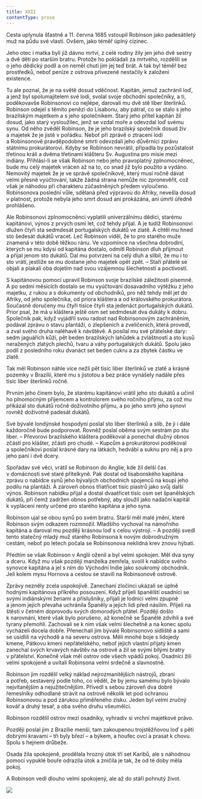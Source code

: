 ```yaml
---
title: XXII
contentType: prose
---
```


Cesta uplynula šťastně a 11. června 1685 vstoupil Robinson jako padesátiletý muž na půdu své vlasti. Ovšem, jako téměř úplný cizinec.

Jeho otec i matka byli již dávno mrtvi, z celé rodiny žily jen jeho dvě sestry a dvě děti po starším bratru. Protože ho pokládali za mrtvého, rozdělili se o jeho dědický podíl a on neměl chuti jim jej teď brát. A tak byl téměř bez prostředků, neboť peníze z ostrova přivezené nestačily k založení existence.

Tu ale poznal, že je na světě dosud vděčnost. Kapitán, jemuž zachránil loď, a jenž byl spolumajitelem své lodi, svolal svoje obchodní společníky, a ti, poděkovavše Robinsonovi co nejlépe, darovali mu dvě stě liber šterlinků. Robinson odejel s těmito penězi do Lisabonu, aby pátral, co se stalo s jeho brazilským majetkem a s jeho společníkem. Starý jeho přítel kapitán žil dosud, jako starý vysloužilec, jenž se vzdal moře a odevzdal loď svému synu. Od něho zvěděl Robinson, že je jeho brazilský společník dosud živ a majetek že je jistě v pořádku. Neboť při zprávě o ztracení lodi a Robinsonově pravděpodobné smrti odevzdali jeho důvěrníci zprávu státnímu prokurátorovi. Kdyby se Robinson nevrátil, připadla by pozůstalost třetinou králi a dvěma třetinami klášteru Sv. Augustina pro misie mezi indiány. Přihlásí-li se však Robinson nebo jeho pravoplatný zplnomocněnec, bude mu celý majetek vrácen až na to, co snad již bylo použito a vydáno. Nemovitý majetek že je ve správě společníkově, který musí ročně dávat velmi přesné vyúčtování, takže žádná strana nemůže nic zpronevěřit, což však je náhodou při charakteru zúčastněných předem vyloučeno. Robinsonova poslední vůle, sdělaná před výpravou do Afriky, nevešla dosud v platnost, protože nebyla jeho smrt dosud ani prokázána, ani úmrtí úředně prohlášeno.

Ale Robinsonovi zplnomocněnci vyplatili univerzálnímu dědici, starému kapitánovi, výnos z prvých osmi let, což tehdy přijal. A je tudíž Robinsonovi dlužen čtyři sta sedmdesát portugalských dukátů ve zlatě. A chtěl mu hned sto šedesát dukátů vracet. Leč Robinson viděl, že to pro starého muže znamená v této době těžkou ránu. Ve vzpomínce na všechna dobrodiní, kterých se mu kdysi od kapitána dostalo, odmítl Robinson dluh přijmout a přijal jenom sto dukátů. Dal mu potvrzení na celý dluh a slíbil, že mu i to sto vrátí, jestliže se mu dostane jeho majetek opět zpět. – Staří přátelé se objali a plakali oba dojetím nad svou vzájemnou šlechetností a poctivostí.

S kapitánovou pomocí upravil Robinson svoje brazilské záležitosti písemně. A po sedmi měsících dostalo se mu vyúčtování dosavadního výtěžku z jeho majetku, z rukou a s dokumenty od obchodníků, pro něž tehdy měl jet do Afriky, od jeho společníka, od priora kláštera a od královského prokurátora. Současně doručeny mu čtyři tisíce čtyři sta jedenáct portugalských dukátů. Prior psal, že má u kláštera ještě osm set sedmdesát dva dukáty k dobru. Společník pak, když vyjádřil svou radost nad Robinsonovým zachráněním, podával zprávu o stavu plantáží, o zlepšeních a zveličeních, která provedl, a zval svého druha naléhavě k návštěvě. A posílal mu své přátelské dary: sedm jaguářích kůží, pět beden brazilských lahůdek a zvláštností a sto kusů neražených zlatých plechů, tvaru a váhy portugalských dukátů. Spolu jako podíl z posledního roku dvanáct set beden cukru a za zbytek částku ve zlatě.

Tak měl Robinson náhle více nežli pět tisíc liber šterlinků ve zlatě a krásné pozemky v Brazílii, které mu s jistotou a bez práce vynášely nadále přes tisíc liber šterlinků ročně.

Prvním jeho činem bylo, že starému kapitánovi vrátil jeho sto dukátů a učinil ho plnomocným příjemcem a kontrolorem svého ročního příjmu, za což mu přikázal sto dukátů ročně doživotního příjmu, a po jeho smrti jeho synovi rovněž doživotně padesát dukátů.

Své bývalé londýnské hospodyni poslal sto liber šterlinků a slib, že ji i dále každoročně bude podporovat. Rovněž poslal oběma svým sestrám po stu liber. – Převorovi brazilského kláštera poděkoval a ponechal dlužný obnos zčásti pro klášter, zčásti pro chudé. – Kupcům a prokurátorovi poděkoval a společníkovi poslal krásné dary na látkách, hedvábí a suknu pro něj a pro jeho paní i dvě dcery.

Spořádav své věci, vrátil se Robinson do Anglie, kde žil delší čas v domácnosti své staré přítelkyně. Pak dostal od lisabonského kapitána zprávu o nabídce synů jeho bývalých obchodních spojenců na koupi jeho podílu na plantáži. A zároveň obnos třiatřicet tisíc piastrů jako svůj další výnos. Robinson nabídku přijal a dostal dvaatřicet tisíc osm set španělských dukátů, při čemž zadržen obnos potřebný, aby sloužil jako nadační kapitál k vyplácení renty určené pro starého kapitána a jeho syna.

Robinson ujal se obou synů po svém bratru. Starší měl malé jmění, které Robinson svým odkazem rozmnožil. Mladšího vychoval na námořního kapitána a daroval mu později krásnou loď s celou výstrojí. – A později svedl tento statečný mladý muž starého Robinsona k novým dobrodružným cestám, neboť po letech počala se Robinsonova neklidná krev znovu hýbati.

Předtím se však Robinson v Anglii oženil a byl velmi spokojen. Měl dva syny a dceru. Když mu však později manželka zemřela, svolil k nabídce svého synovce kapitána a jel s ním do Východní Indie jako soukromý obchodník. Jeli kolem mysu Hornova a cestou se stavili na Robinsonově ostrově.

Zprávy nezněly zcela uspokojivě. Zanechaní zločinci ukázali se úplně hodnými kapitánova příkrého posouzení. Když přijeli španělští osadníci se svými indiánskými ženami a příslušníky, přijali je lodníci velmi zpupně a jenom jejich převaha uchránila Španěly a jejich lidi před násilím. Přijeli na štěstí v četném doprovodu svých domorodých přátel. Později došlo k narovnání, které však bylo porušeno, až konečně se Španělé zdvihli a své tyrany přemohli. Zachovali se k nim však velmi šlechetně a na konec spolu vycházeli docela dobře. Přenechali jim bývalé Robinsonovo sídliště a sami se usídlili na východě a na severu ostrova. Měli mnohé boje s lidojedy kmene, Pátkovu kmeni nepřátelského, neboť jejich vlastní přijatý kmen zanechal svých krvavých návštěv na ostrově a žil se svými bílými bratry v přátelství. Konečně však měl ostrov ode všech vpádů pokoj. Osadníci žili velmi spokojeně a uvítali Robinsona velmi srdečně a slavnostně.

Robinson jim rozdělil velký náklad nejrozmanitějších nástrojů, zbraní a potřeb, sestavený podle toho, co věděl, že by jemu samému bylo bývalo nejvítanějším a nejužitečnějším. Přivedl s sebou zároveň dva dobré řemeslníky odhodlané strávit na ostrově několik let pod ochranou Robinsonovou a pod zárukou přiměřeného zisku. Jeden byl velmi zručný kovář a druhý tesař, a oba svého druhu všeumělci.

Robinson rozdělil ostrov mezi osadníky, vyhradiv si vrchní majetkové právo.

Později poslal jim z Brazílie menší, tam zakoupenou trojstěžňovou loď s pěti dobrými kravami – tři byly březí – a býkem, a houfec ovcí a prasat k chovu. Spolu s hejnem drůbeže.

Osada žila spokojeně, prodělala hrozný útok tří set Karibů, ale s náhodnou pomocí vypuklé bouře odrazila útok a zničila je tak, že od té doby měla pokoj.

A Robinson vedl dlouho velmi spokojený, ale až do stáří pohnutý život.

  

![](../Images/robinson_crusoe_139.jpg)
